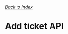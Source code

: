 *[Back to Index](https://github.com/hnthuan/hnthuan.github.io/blob/document/index.md)*

# Add ticket API

